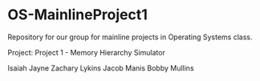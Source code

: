 # OS-MainlineProject1
Repository for our group for mainline projects in Operating Systems class.

Project: Project 1 - Memory Hierarchy Simulator

Isaiah Jayne
Zachary Lykins
Jacob Manis
Bobby Mullins
